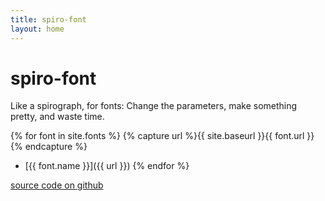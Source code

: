```yaml
---
title: spiro-font
layout: home
---
```


# spiro-font

Like a spirograph, for fonts: Change the parameters, make something pretty, and waste time.

{% for font in site.fonts %}
{% capture url %}{{ site.baseurl }}{{ font.url }}{% endcapture %}
- [{{ font.name }}]({{ url }})
{% endfor %}

[source code on github](https://github.com/mccalluc/spiro-font)